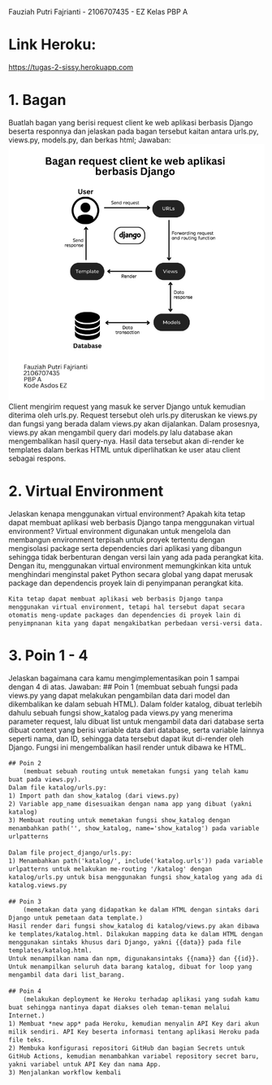 Fauziah Putri Fajrianti - 2106707435 - EZ
Kelas PBP A

# Link Heroku: 
https://tugas-2-sissy.herokuapp.com  

# 1. Bagan
Buatlah bagan yang berisi request client ke web aplikasi berbasis Django beserta responnya dan jelaskan pada bagan tersebut kaitan antara urls.py, views.py, models.py, dan berkas html;
    Jawaban:
    ![Gambar]('../../bagan.png?raw=true')
    Client mengirim request yang masuk ke server Django untuk kemudian diterima oleh urls.py. Request tersebut oleh urls.py diteruskan ke views.py dan fungsi yang berada dalam views.py akan dijalankan. Dalam prosesnya, views.py akan mengambil query dari models.py lalu database akan mengembalikan hasil query-nya. Hasil data tersebut akan di-render ke templates dalam berkas HTML untuk diperlihatkan ke user atau client sebagai respons.


# 2. Virtual Environment
Jelaskan kenapa menggunakan virtual environment? Apakah kita tetap dapat membuat aplikasi web berbasis Django tanpa menggunakan virtual environment?
    Virtual environment digunakan untuk mengelola dan membangun environment terpisah untuk proyek tertentu dengan mengisolasi package serta dependencies dari aplikasi yang dibangun sehingga tidak berbenturan dengan versi lain yang ada pada perangkat kita. Dengan itu, menggunakan virtual environment memungkinkan kita untuk menghindari menginstal paket Python secara global yang dapat merusak package dan dependencis proyek lain di penyimpanan perangkat kita.

    Kita tetap dapat membuat aplikasi web berbasis Django tanpa menggunakan virtual environment, tetapi hal tersebut dapat secara otomatis meng-update packages dan dependencies di proyek lain di penyimpnanan kita yang dapat mengakibatkan perbedaan versi-versi data.


# 3. Poin 1 - 4        
Jelaskan bagaimana cara kamu mengimplementasikan poin 1 sampai dengan 4 di atas.
    Jawaban:
    ## Poin 1 
        (membuat sebuah fungsi pada views.py yang dapat melakukan pengambilan data dari model dan dikembalikan ke dalam sebuah HTML).
    Dalam folder katalog, dibuat terlebih dahulu sebuah fungsi show_katalog pada views.py yang menerima parameter request, lalu dibuat list untuk mengambil data dari database serta dibuat context yang berisi variable data dari database, serta variable lainnya seperti nama, dan ID, sehingga data tersebut dapat ikut di-render oleh Django.
    Fungsi ini mengembalikan hasil render untuk dibawa ke HTML.

    ## Poin 2
        (membuat sebuah routing untuk memetakan fungsi yang telah kamu buat pada views.py).
    Dalam file katalog/urls.py:
    1) Import path dan show_katalog (dari views.py)
    2) Variable app_name disesuaikan dengan nama app yang dibuat (yakni katalog)
    3) Membuat routing untuk memetakan fungsi show_katalog dengan menambahkan path('', show_katalog, name='show_katalog') pada variable urlpatterns
    
    Dalam file project_django/urls.py:
    1) Menambahkan path('katalog/', include('katalog.urls')) pada variable urlpatterns untuk melakukan me-routing '/katalog' dengan katalog/urls.py untuk bisa menggunakan fungsi show_katalog yang ada di katalog.views.py

    ## Poin 3
        (memetakan data yang didapatkan ke dalam HTML dengan sintaks dari Django untuk pemetaan data template.)
    Hasil render dari fungsi show_katalog di katalog/views.py akan dibawa ke templates/katalog.html. Dilakukan mapping data ke dalam HTML dengan menggunakan sintaks khusus dari Django, yakni {{data}} pada file templates/katalog.html.
    Untuk menampilkan nama dan npm, digunakansintaks {{nama}} dan {{id}}. Untuk menampilkan seluruh data barang katalog, dibuat for loop yang mengambil data dari list_barang.

    ## Poin 4
        (melakukan deployment ke Heroku terhadap aplikasi yang sudah kamu buat sehingga nantinya dapat diakses oleh teman-teman melalui Internet.)
    1) Membuat *new app* pada Heroku, kemudian menyalin API Key dari akun milik sendiri. API Key beserta informasi tentang aplikasi Heroku pada file teks. 
    2) Membuka konfigurasi repositori GitHub dan bagian Secrets untuk GitHub Actions, kemudian menambahkan variabel repository secret baru, yakni variabel untuk API Key dan nama App.
    3) Menjalankan workflow kembali


